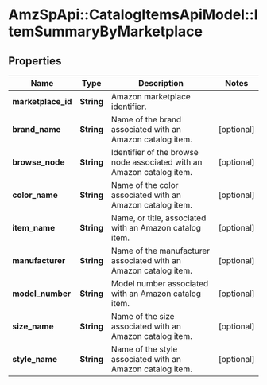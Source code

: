 # AmzSpApi::CatalogItemsApiModel::ItemSummaryByMarketplace

## Properties
Name | Type | Description | Notes
------------ | ------------- | ------------- | -------------
**marketplace_id** | **String** | Amazon marketplace identifier. | 
**brand_name** | **String** | Name of the brand associated with an Amazon catalog item. | [optional] 
**browse_node** | **String** | Identifier of the browse node associated with an Amazon catalog item. | [optional] 
**color_name** | **String** | Name of the color associated with an Amazon catalog item. | [optional] 
**item_name** | **String** | Name, or title, associated with an Amazon catalog item. | [optional] 
**manufacturer** | **String** | Name of the manufacturer associated with an Amazon catalog item. | [optional] 
**model_number** | **String** | Model number associated with an Amazon catalog item. | [optional] 
**size_name** | **String** | Name of the size associated with an Amazon catalog item. | [optional] 
**style_name** | **String** | Name of the style associated with an Amazon catalog item. | [optional] 

